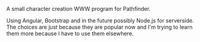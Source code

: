 A small character creation WWW program for Pathfinder.

Using Angular, Bootstrap and in the future possibly
Node.js for serverside. The choices are just because
they are popular now and I'm trying to learn them 
more because I have to use them elsewhere.
